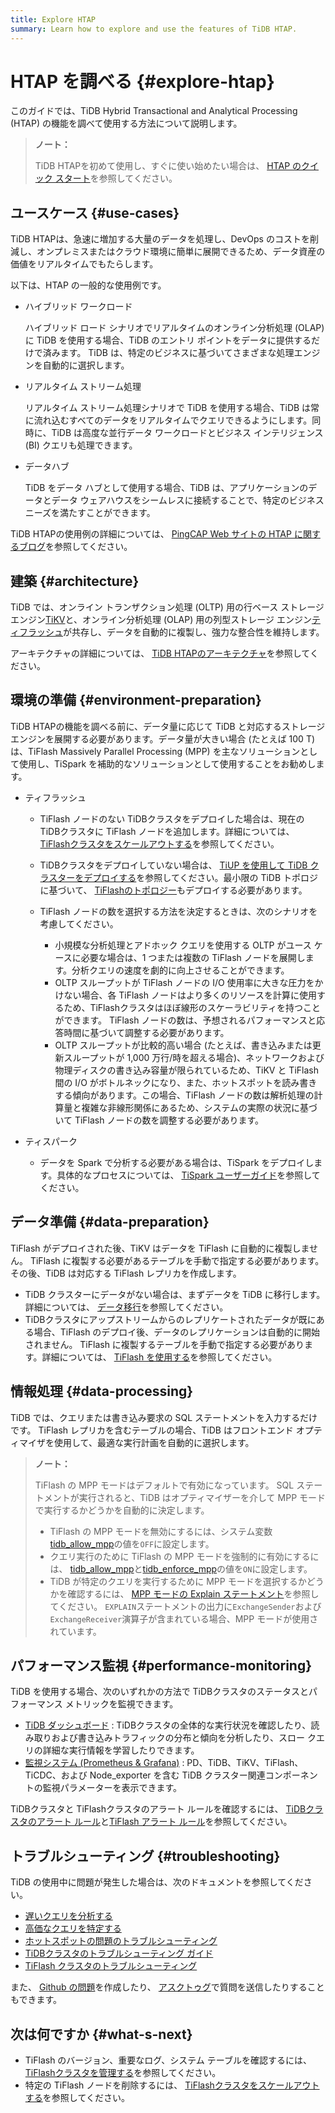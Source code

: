 ```yaml
---
title: Explore HTAP
summary: Learn how to explore and use the features of TiDB HTAP.
---
```


# HTAP を調べる {#explore-htap}

このガイドでは、TiDB Hybrid Transactional and Analytical Processing (HTAP) の機能を調べて使用する方法について説明します。

> **ノート：**
>
> TiDB HTAPを初めて使用し、すぐに使い始めたい場合は、 [HTAP のクイック スタート](/quick-start-with-htap.md)を参照してください。

## ユースケース {#use-cases}

TiDB HTAPは、急速に増加する大量のデータを処理し、DevOps のコストを削減し、オンプレミスまたはクラウド環境に簡単に展開できるため、データ資産の価値をリアルタイムでもたらします。

以下は、HTAP の一般的な使用例です。

-   ハイブリッド ワークロード

    ハイブリッド ロード シナリオでリアルタイムのオンライン分析処理 (OLAP) に TiDB を使用する場合、TiDB のエントリ ポイントをデータに提供するだけで済みます。 TiDB は、特定のビジネスに基づいてさまざまな処理エンジンを自動的に選択します。

-   リアルタイム ストリーム処理

    リアルタイム ストリーム処理シナリオで TiDB を使用する場合、TiDB は常に流れ込むすべてのデータをリアルタイムでクエリできるようにします。同時に、TiDB は高度な並行データ ワークロードとビジネス インテリジェンス (BI) クエリも処理できます。

-   データハブ

    TiDB をデータ ハブとして使用する場合、TiDB は、アプリケーションのデータとデータ ウェアハウスをシームレスに接続することで、特定のビジネス ニーズを満たすことができます。

TiDB HTAPの使用例の詳細については、 [PingCAP Web サイトの HTAP に関するブログ](https://en.pingcap.com/blog/?tag=htap)を参照してください。

## 建築 {#architecture}

TiDB では、オンライン トランザクション処理 (OLTP) 用の行ベース ストレージ エンジン[TiKV](/tikv-overview.md)と、オンライン分析処理 (OLAP) 用の列型ストレージ エンジン[ティフラッシュ](/tiflash/tiflash-overview.md)が共存し、データを自動的に複製し、強力な整合性を維持します。

アーキテクチャの詳細については、 [TiDB HTAPのアーキテクチャ](/tiflash/tiflash-overview.md#architecture)を参照してください。

## 環境の準備 {#environment-preparation}

TiDB HTAPの機能を調べる前に、データ量に応じて TiDB と対応するストレージ エンジンを展開する必要があります。データ量が大きい場合 (たとえば 100 T) は、TiFlash Massively Parallel Processing (MPP) を主なソリューションとして使用し、TiSpark を補助的なソリューションとして使用することをお勧めします。

-   ティフラッシュ

    -   TiFlash ノードのない TiDBクラスタをデプロイした場合は、現在の TiDBクラスタに TiFlash ノードを追加します。詳細については、 [TiFlashクラスタをスケールアウトする](/scale-tidb-using-tiup.md#scale-out-a-tiflash-cluster)を参照してください。
    -   TiDBクラスタをデプロイしていない場合は、 [TiUP を使用して TiDB クラスターをデプロイする](/production-deployment-using-tiup.md)を参照してください。最小限の TiDB トポロジに基づいて、 [TiFlashのトポロジー](/tiflash-deployment-topology.md)もデプロイする必要があります。
    -   TiFlash ノードの数を選択する方法を決定するときは、次のシナリオを考慮してください。

        -   小規模な分析処理とアドホック クエリを使用する OLTP がユース ケースに必要な場合は、1 つまたは複数の TiFlash ノードを展開します。分析クエリの速度を劇的に向上させることができます。
        -   OLTP スループットが TiFlash ノードの I/O 使用率に大きな圧力をかけない場合、各 TiFlash ノードはより多くのリソースを計算に使用するため、TiFlashクラスタはほぼ線形のスケーラビリティを持つことができます。 TiFlash ノードの数は、予想されるパフォーマンスと応答時間に基づいて調整する必要があります。
        -   OLTP スループットが比較的高い場合 (たとえば、書き込みまたは更新スループットが 1,000 万行/時を超える場合)、ネットワークおよび物理ディスクの書き込み容量が限られているため、TiKV と TiFlash 間の I/O がボトルネックになり、また、ホットスポットを読み書きする傾向があります。この場合、TiFlash ノードの数は解析処理の計算量と複雑な非線形関係にあるため、システムの実際の状況に基づいて TiFlash ノードの数を調整する必要があります。

-   ティスパーク

    -   データを Spark で分析する必要がある場合は、TiSpark をデプロイします。具体的なプロセスについては、 [TiSpark ユーザーガイド](/tispark-overview.md)を参照してください。

<!--    - Real-time stream processing
  - If you want to build an efficient and easy-to-use real-time data warehouse with TiDB and Flink, you are welcome to participate in Apache Flink x TiDB meetups.-->

## データ準備 {#data-preparation}

TiFlash がデプロイされた後、TiKV はデータを TiFlash に自動的に複製しません。 TiFlash に複製する必要があるテーブルを手動で指定する必要があります。その後、TiDB は対応する TiFlash レプリカを作成します。

-   TiDB クラスターにデータがない場合は、まずデータを TiDB に移行します。詳細については、 [データ移行](/migration-overview.md)を参照してください。
-   TiDBクラスタにアップストリームからのレプリケートされたデータが既にある場合、TiFlash のデプロイ後、データのレプリケーションは自動的に開始されません。 TiFlash に複製するテーブルを手動で指定する必要があります。詳細については、 [TiFlash を使用する](/tiflash/tiflash-overview.md#use-tiflash)を参照してください。

## 情報処理 {#data-processing}

TiDB では、クエリまたは書き込み要求の SQL ステートメントを入力するだけです。 TiFlash レプリカを含むテーブルの場合、TiDB はフロントエンド オプティマイザを使用して、最適な実行計画を自動的に選択します。

> **ノート：**
>
> TiFlash の MPP モードはデフォルトで有効になっています。 SQL ステートメントが実行されると、TiDB はオプティマイザーを介して MPP モードで実行するかどうかを自動的に決定します。
>
> -   TiFlash の MPP モードを無効にするには、システム変数[tidb_allow_mpp](/system-variables.md#tidb_allow_mpp-new-in-v50)の値を`OFF`に設定します。
> -   クエリ実行のために TiFlash の MPP モードを強制的に有効にするには、 [tidb_allow_mpp](/system-variables.md#tidb_allow_mpp-new-in-v50)と[tidb_enforce_mpp](/system-variables.md#tidb_enforce_mpp-new-in-v51)の値を`ON`に設定します。
> -   TiDB が特定のクエリを実行するために MPP モードを選択するかどうかを確認するには、 [MPP モードの Explain ステートメント](/explain-mpp.md#explain-statements-in-the-mpp-mode)を参照してください。 `EXPLAIN`ステートメントの出力に`ExchangeSender`および`ExchangeReceiver`演算子が含まれている場合、MPP モードが使用されています。

## パフォーマンス監視 {#performance-monitoring}

TiDB を使用する場合、次のいずれかの方法で TiDBクラスタのステータスとパフォーマンス メトリックを監視できます。

-   [TiDB ダッシュボード](/dashboard/dashboard-intro.md) : TiDBクラスタの全体的な実行状況を確認したり、読み取りおよび書き込みトラフィックの分布と傾向を分析したり、スロー クエリの詳細な実行情報を学習したりできます。
-   [監視システム (Prometheus &amp; Grafana)](/grafana-overview-dashboard.md) : PD、TiDB、TiKV、TiFlash、TiCDC、および Node_exporter を含む TiDB クラスター関連コンポーネントの監視パラメーターを表示できます。

TiDBクラスタと TiFlashクラスタのアラート ルールを確認するには、 [TiDBクラスタのアラート ルール](/alert-rules.md)と[TiFlash アラート ルール](/tiflash/tiflash-alert-rules.md)を参照してください。

## トラブルシューティング {#troubleshooting}

TiDB の使用中に問題が発生した場合は、次のドキュメントを参照してください。

-   [遅いクエリを分析する](/analyze-slow-queries.md)
-   [高価なクエリを特定する](/identify-expensive-queries.md)
-   [ホットスポットの問題のトラブルシューティング](/troubleshoot-hot-spot-issues.md)
-   [TiDBクラスタのトラブルシューティング ガイド](/troubleshoot-tidb-cluster.md)
-   [TiFlash クラスタのトラブルシューティング](/tiflash/troubleshoot-tiflash.md)

また、 [Github の問題](https://github.com/pingcap/tiflash/issues)を作成したり、 [アスクトゥグ](https://asktug.com/)で質問を送信したりすることもできます。

## 次は何ですか {#what-s-next}

-   TiFlash のバージョン、重要なログ、システム テーブルを確認するには、 [TiFlashクラスタを管理する](/tiflash/maintain-tiflash.md)を参照してください。
-   特定の TiFlash ノードを削除するには、 [TiFlashクラスタをスケールアウトする](/scale-tidb-using-tiup.md#scale-out-a-tiflash-cluster)を参照してください。

